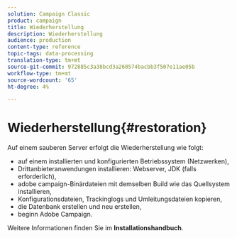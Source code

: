 ```yaml
---
solution: Campaign Classic
product: campaign
title: Wiederherstellung
description: Wiederherstellung
audience: production
content-type: reference
topic-tags: data-processing
translation-type: tm+mt
source-git-commit: 972885c3a38bcd3a260574bacbb3f507e11ae05b
workflow-type: tm+mt
source-wordcount: '65'
ht-degree: 4%

---
```



# Wiederherstellung{#restoration}

Auf einem sauberen Server erfolgt die Wiederherstellung wie folgt:

* auf einem installierten und konfigurierten Betriebssystem (Netzwerken),
* Drittanbieteranwendungen installieren: Webserver, JDK (falls erforderlich),
* adobe campaign-Binärdateien mit demselben Build wie das Quellsystem installieren,
* Konfigurationsdateien, Trackinglogs und Umleitungsdateien kopieren,
* die Datenbank erstellen und neu erstellen,
* beginn Adobe Campaign.

Weitere Informationen finden Sie im **Installationshandbuch**.

